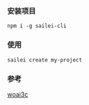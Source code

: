 ### 安装项目

```
npm i -g sailei-cli
```

### 使用

```
sailei create my-project
```

### 参考

[woai3c](https://github.com/woai3c/mini-cli/)
